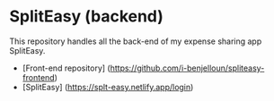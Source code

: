 # SplitEasy (backend)

This repository handles all the back-end of my expense sharing app SplitEasy.

- [Front-end repository] (https://github.com/i-benjelloun/spliteasy-frontend)
- [SplitEasy] (https://splt-easy.netlify.app/login)
